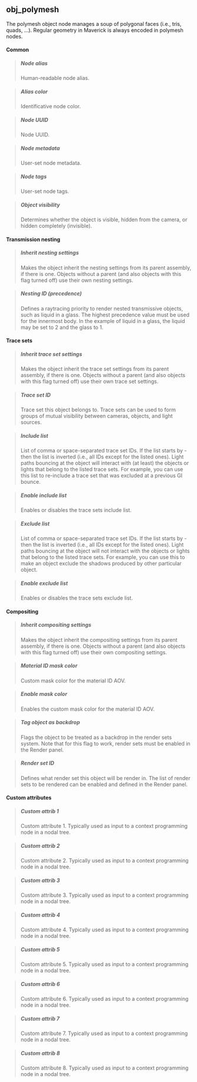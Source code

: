 ## **obj_polymesh**

The polymesh object node manages a soup of polygonal faces (i.e., tris, quads, ...). Regular geometry in Maverick is always encoded in polymesh nodes.
#### Common

> ##### Node alias
> Human-readable node alias.

> ##### Alias color
> Identificative node color.

> ##### Node UUID
> Node UUID.

> ##### Node metadata
> User-set node metadata.

> ##### Node tags
> User-set node tags.

> ##### Object visibility
> Determines whether the object is visible, hidden from the camera, or hidden completely (invisible).

#### Transmission nesting

> ##### Inherit nesting settings
> Makes the object inherit the nesting settings from its parent assembly, if there is one. Objects without a parent (and also objects with this flag turned off) use their own nesting settings.

> ##### Nesting ID (precedence)
> Defines a raytracing priority to render nested transmissive objects, such as liquid in a glass. The highest precedence value must be used for the innermost body. In the example of liquid in a glass, the liquid may be set to 2 and the glass to 1.

#### Trace sets

> ##### Inherit trace set settings
> Makes the object inherit the trace set settings from its parent assembly, if there is one. Objects without a parent (and also objects with this flag turned off) use their own trace set settings.

> ##### Trace set ID
> Trace set this object belongs to. Trace sets can be used to form groups of mutual visibility between cameras, objects, and light sources.

> ##### Include list
> List of comma or space-separated trace set IDs. If the list starts by - then the list is inverted (i.e., all IDs except for the listed ones). Light paths bouncing at the object will interact with (at least) the objects or lights that belong to the listed trace sets. For example, you can use this list to re-include a trace set that was excluded at a previous GI bounce.

> ##### Enable include list
> Enables or disables the trace sets include list.

> ##### Exclude list
> List of comma or space-separated trace set IDs. If the list starts by - then the list is inverted (i.e., all IDs except for the listed ones). Light paths bouncing at the object will not interact with the objects or lights that belong to the listed trace sets. For example, you can use this to make an object exclude the shadows produced by other particular object.

> ##### Enable exclude list
> Enables or disables the trace sets exclude list.

#### Compositing

> ##### Inherit compositing settings
> Makes the object inherit the compositing settings from its parent assembly, if there is one. Objects without a parent (and also objects with this flag turned off) use their own compositing settings.

> ##### Material ID mask color
> Custom mask color for the material ID AOV.

> ##### Enable mask color
> Enables the custom mask color for the material ID AOV.

> ##### Tag object as backdrop
> Flags the object to be treated as a backdrop in the render sets system. Note that for this flag to work, render sets must be enabled in the Render panel.

> ##### Render set ID
> Defines what render set this object will be render in. The list of render sets to be rendered can be enabled and defined in the Render panel.

#### Custom attributes

> ##### Custom attrib 1
> Custom attribute 1. Typically used as input to a context programming node in a nodal tree.

> ##### Custom attrib 2
> Custom attribute 2. Typically used as input to a context programming node in a nodal tree.

> ##### Custom attrib 3
> Custom attribute 3. Typically used as input to a context programming node in a nodal tree.

> ##### Custom attrib 4
> Custom attribute 4. Typically used as input to a context programming node in a nodal tree.

> ##### Custom attrib 5
> Custom attribute 5. Typically used as input to a context programming node in a nodal tree.

> ##### Custom attrib 6
> Custom attribute 6. Typically used as input to a context programming node in a nodal tree.

> ##### Custom attrib 7
> Custom attribute 7. Typically used as input to a context programming node in a nodal tree.

> ##### Custom attrib 8
> Custom attribute 8. Typically used as input to a context programming node in a nodal tree.

